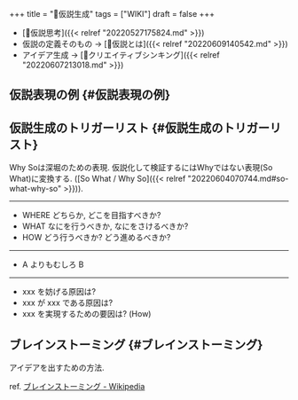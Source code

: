 +++
title = "📝仮説生成"
tags = ["WIKI"]
draft = false
+++

-   [📝仮説思考]({{< relref "20220527175824.md" >}})
-   仮説の定義そのもの -> [📝仮説とは]({{< relref "20220609140542.md" >}})
-   アイデア生成 -> [📝クリエイティブシンキング]({{< relref "20220607213018.md" >}})


## 仮説表現の例 {#仮説表現の例}


## 仮説生成のトリガーリスト {#仮説生成のトリガーリスト}

Why Soは深堀のための表現. 仮説化して検証するにはWhyではない表現(So What)に変換する. ([So What / Why So]({{< relref "20220604070744.md#so-what-why-so" >}})).

---

-   WHERE どちらか, どこを目指すべきか?
-   WHAT なにを行うべきか, なにをさけるべきか?
-   HOW どう行うべきか? どう進めるべきか?

---

-   A よりもむしろ B

---

-   xxx を妨げる原因は?
-   xxx が xxx である原因は?
-   xxx を実現するための要因は? (How)


## ブレインストーミング {#ブレインストーミング}

アイデアを出すための方法.

ref. [ブレインストーミング - Wikipedia](http://ja.wikipedia.org/wiki/%E3%83%96%E3%83%AC%E3%82%A4%E3%83%B3%E3%82%B9%E3%83%88%E3%83%BC%E3%83%9F%E3%83%B3%E3%82%B0)
